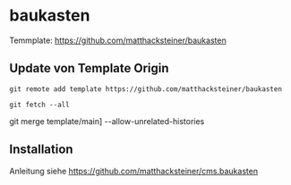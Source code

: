 # baukasten
Temmplate: https://github.com/matthacksteiner/baukasten

## Update von Template Origin
`git remote add template https://github.com/matthacksteiner/baukasten`

`git fetch --all`

git merge template/main] --allow-unrelated-histories
## Installation
Anleitung siehe https://github.com/matthacksteiner/cms.baukasten
